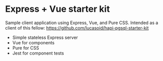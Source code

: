 # Express + Vue starter kit
Sample client application using Express, Vue, and Pure CSS. Intended as a client of this fellow: https://github.com/lucasoid/hapi-pgsql-starter-kit

* Simple stateless Express server
* Vue for components
* Pure for CSS
* Jest for component tests